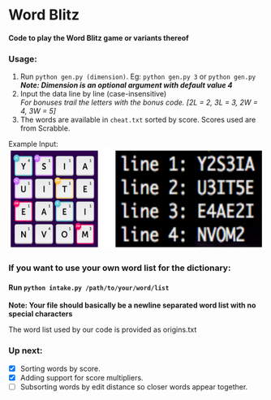 # Word Blitz

#### Code to play the Word Blitz game or variants thereof

### Usage:
1. Run `python gen.py (dimension)`. Eg: `python gen.py 3` or `python gen.py`  
    _**Note: Dimension is an optional argument with default value 4**_
2. Input the data line by line (case-insensitive)  
    _For bonuses trail the letters with the bonus code. [2L = 2, 3L = 3, 2W = 4, 3W = 5]_
3. The words are available in `cheat.txt` sorted by score. Scores used are from Scrabble.

Example Input:  
<img src="Example.png" height="200">
  
### If you want to use your own word list for the dictionary:

#### Run `python intake.py /path/to/your/word/list`
**Note: Your file should basically be a newline separated word list with no special characters**

The word list used by our code is provided as origins.txt

### Up next:
- [x] Sorting words by score.  
- [x] Adding support for score multipliers.  
- [ ] Subsorting words by edit distance so closer words appear together.  